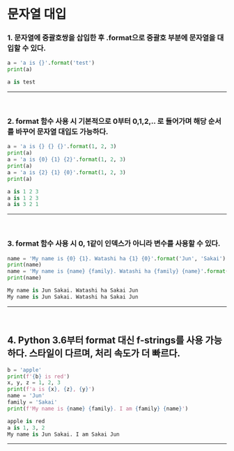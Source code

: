 # 문자열 대입

### 1. 문자열에 중괄호쌍을 삽입한 후 .format으로 중괄호 부분에 문자열을 대입할 수 있다.

~~~python
a = 'a is {}'.format('test')
print(a)
~~~

~~~python
a is test
~~~
---
<br>

### 2. format 함수 사용 시 기본적으로 0부터 0,1,2,.. 로 들어가며 해당 순서를 바꾸어 문자열 대입도 가능하다.
~~~python
a = 'a is {} {} {}'.format(1, 2, 3)
print(a)
a = 'a is {0} {1} {2}'.format(1, 2, 3)
print(a)
a = 'a is {2} {1} {0}'.format(1, 2, 3)
print(a)
~~~

~~~python
a is 1 2 3
a is 1 2 3
a is 3 2 1
~~~
---
<br>

### 3. format 함수 사용 시 0, 1같이 인덱스가 아니라 변수를 사용할 수 있다.
~~~python
name = 'My name is {0} {1}. Watashi ha {1} {0}'.format('Jun', 'Sakai')
print(name)
name = 'My name is {name} {family}. Watashi ha {family} {name}'.format(name='Jun', family='Sakai')
print(name)
~~~

~~~python
My name is Jun Sakai. Watashi ha Sakai Jun
My name is Jun Sakai. Watashi ha Sakai Jun
~~~
---
<br>

## 4. Python 3.6부터 format 대신 f-strings를 사용 가능하다. 스타일이 다르며, 처리 속도가 더 빠르다.
~~~python
b = 'apple'
print(f'{b} is red')
x, y, z = 1, 2, 3
print(f'a is {x}, {z}, {y}')
name = 'Jun'
family = 'Sakai'
print(f'My name is {name} {family}. I am {family} {name}')
~~~

~~~python
apple is red
a is 1, 3, 2
My name is Jun Sakai. I am Sakai Jun
~~~
---